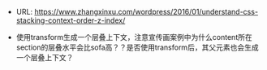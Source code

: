 - URL:  https://www.zhangxinxu.com/wordpress/2016/01/understand-css-stacking-context-order-z-index/

- 使用transform生成一个层叠上下文，注意宣传画案例中为什么content所在section的层叠水平会比sofa高？？是否使用transform后，其父元素也会生成一个层叠上下文？

